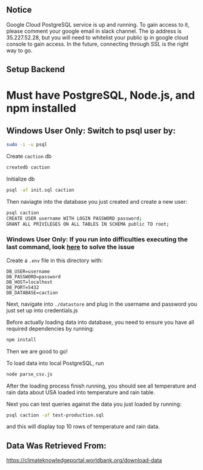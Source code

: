 ## Notice
Google Cloud PostgreSQL service is up and running. To gain access to it, please comment your google email in slack channel. The ip address is 35.227.52.28, but you will need to whitelist your public ip in google cloud console to gain access. In the future, connecting through SSL is the right way to go.

## Setup Backend

# Must have PostgreSQL, Node.js, and npm installed

## Windows User Only: Switch to psql user by:
```bash
sudo -i -u psql
```

Create `caction` db
```bash
createdb caction
```

Initialize db
```bash
psql -af init.sql caction
```

Then naviagte into the database you just created and create a new user:
```bash
psql caction
CREATE USER username WITH LOGIN PASSWORD password;
GRANT ALL PRIVILEGES ON ALL TABLES IN SCHEMA public TO root;
```
### Windows User Only: If you run into difficulties executing the last command, look [here](https://gist.github.com/AtulKsol/4470d377b448e56468baef85af7fd614) to solve the issue

Create a `.env` file in this directory with:
```
DB_USER=username
DB_PASSWORD=password
DB_HOST=localhost
DB_PORT=5432
DB_DATABASE=caction
```

Next, navigate into ```./datastore``` and plug in the username and password you just set up into credentials.js

Before actually loading data into database, you need to ensure you have all required dependencies by running:
```bash
npm install
```
Then we are good to go!

To load data into local PostgreSQL, run
```bash
node parse_csv.js
```

After the loading process finish running, you should see all temperature and rain data about USA loaded into temperature and rain table.

Next you can test queries against the data you just loaded by running:

```bash
psql caction -af test-production.sql
```
and this will display top 10 rows of temperature and rain data.

## Data Was Retrieved From:
https://climateknowledgeportal.worldbank.org/download-data
